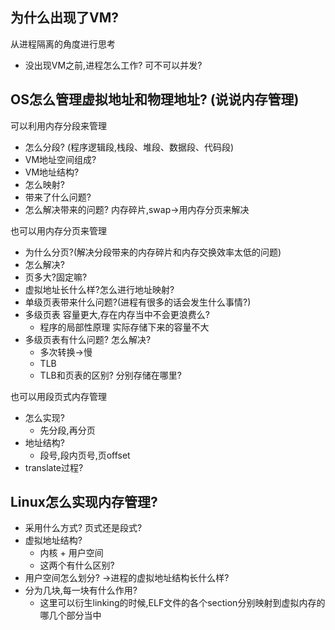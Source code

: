 ## 为什么出现了VM?
从进程隔离的角度进行思考
- 没出现VM之前,进程怎么工作? 可不可以并发?
<!-- 在虚拟地址出现之前,进程可以直接访问存储单元; 比如单片机的CPU就可以直接对物理地址进行处理,这就会导致不能同时运行多个程序(举个例子,地址更改);所以出现了虚拟地址,每个进程都有自己的\独立的虚拟地址,在表面上拥有了整个地址空间,进程运行时,CPU会给出虚拟地址,通过MMU映射到对应的物理地址当中,使得进程并不会直接对物理内存操作,因为虚拟内存的存在,各个进程之间可以实现在运行时互相不干涉. -->
## OS怎么管理虚拟地址和物理地址? **(说说内存管理)**
可以利用内存分段来管理
- 怎么分段? (程序逻辑段,栈段、堆段、数据段、代码段)
- VM地址空间组成? 
- VM地址结构? 
- 怎么映射? 
- 带来了什么问题? 
- 怎么解决带来的问题? 内存碎片,swap->用内存分页来解决

也可以用内存分页来管理
- 为什么分页?(解决分段带来的内存碎片和内存交换效率太低的问题)
- 怎么解决?
- 页多大?固定嘛?
- 虚拟地址长什么样?怎么进行地址映射?
- 单级页表带来什么问题?(进程有很多的话会发生什么事情?)
- 多级页表 容量更大,存在内存当中不会更浪费么?
    - 程序的局部性原理 实际存储下来的容量不大
- 多级页表有什么问题? 怎么解决?
  - 多次转换->慢
  - TLB 
  - TLB和页表的区别? 分别存储在哪里?

也可以用段页式内存管理
- 怎么实现?
  - 先分段,再分页
- 地址结构?
  - 段号,段内页号,页offset
- translate过程?
  
## Linux怎么实现内存管理?
- 采用什么方式? 页式还是段式?
- 虚拟地址结构?
  - 内核 + 用户空间
  - 这两个有什么区别?
- 用户空间怎么划分? ->进程的虚拟地址结构长什么样?
- 分为几块,每一块有什么作用?
  - 这里可以衍生linking的时候,ELF文件的各个section分别映射到虚拟内存的哪几个部分当中